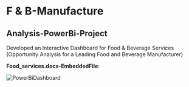 # F & B-Manufacture
## Analysis-PowerBi-Project
Developed an Interactive Dashboard for Food & Beverage Services (Opportunity Analysis for a Leading Food and Beverage Manufacturer)

**Food_services.docx-EmbeddedFile**: 

![PowerBiDashboard](https://github.com/user-attachments/assets/9d54cce4-b86c-4f23-bca7-8434e3db39c4)



